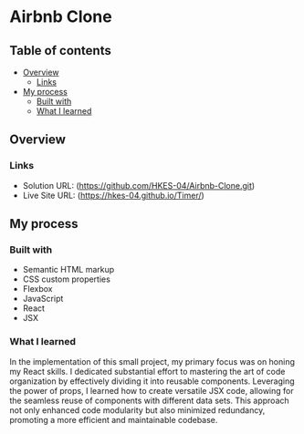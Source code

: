 # Airbnb Clone

## Table of contents

- [Overview](#overview)
  - [Links](#links)
- [My process](#my-process)
  - [Built with](#built-with)
  - [What I learned](#what-i-learned)

## Overview

### Links

- Solution URL: (https://github.com/HKES-04/Airbnb-Clone.git)
- Live Site URL: (https://hkes-04.github.io/Timer/)

## My process

### Built with

- Semantic HTML markup
- CSS custom properties
- Flexbox
- JavaScript
- React
- JSX

### What I learned

In the implementation of this small project, my primary focus was on honing my React skills. I dedicated substantial effort to mastering the art of code organization by effectively dividing it into reusable components. Leveraging the power of props, I learned how to create versatile JSX code, allowing for the seamless reuse of components with different data sets. This approach not only enhanced code modularity but also minimized redundancy, promoting a more efficient and maintainable codebase.

